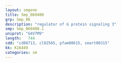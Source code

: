 ```yaml
---
layout: smgene
title: Smp_069400
grp: Smp_06
description: "regulator of G protein signaling 3"
smp: Smp_069400.1
uniprot: "G4V7M9"
length:   744
cdd: "cd08713, cl02565, pfam00615, smart00315"
kk: K16449
categories: sm
---
```


